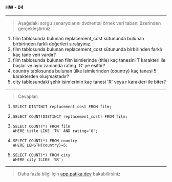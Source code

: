 #### HW - 04

---

> Aşağıdaki sorgu senaryolarını dvdrental örnek veri tabanı üzerinden gerçekleştiriniz.

1. film tablosunda bulunan replacement_cost sütununda bulunan birbirinden farklı değerleri sıralayınız.
2. film tablosunda bulunan replacement_cost sütununda birbirinden farklı kaç tane veri vardır?
3. film tablosunda bulunan film isimlerinde (title) kaç tanesini T karakteri ile başlar ve aynı zamanda rating 'G' ye eşittir?
4. country tablosunda bulunan ülke isimlerinden (country) kaç tanesi 5 karakterden oluşmaktadır?
5. city tablosundaki şehir isimlerinin kaç tanesi 'R' veya r karakteri ile biter?

---

> Cevaplar:

1. ```
   SELECT DISTINCT replacement_cost FROM film;
   ```
2. ```
   SELECT COUNT(DISTINCT replacement_cost) FROM film;
   ```
3. ```
   SELECT COUNT(*) FROM film 
   WHERE title LIKE 'T%' AND rating='G';
   ```
4. ```
   SELECT COUNT(*) FROM country 
   WHERE LENGTH(country)=5;

5. ```
   SELECT COUNT(*) FROM city 
   WHERE city ILIKE '%R';
   ```

---

> Daha fazla bilgi için [app.patika.dev](https://app.patika.dev/courses/sql/Odev4) bakabilirsiniz